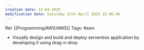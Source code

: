 ```yaml
---
creation date: 12-04-2025
modification date: Saturday 12th April 2025 15:46:40
---
```

Rel: [[Programming/AWS/AWS]]
Tags: #aws

- Visually design and build and deploy serverless application by developing it using drag-n-drop.